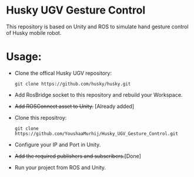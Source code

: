 # Husky UGV Gesture Control
This repository is based on Unity and ROS to simulate hand gesture control of Husky mobile robot.

# Usage:
- Clone the offical Husky UGV repository:

  ```git clone https://github.com/husky/husky.git```
- Add RosBridge socket to this repository and rebuild your Workspace.
- ~~Add ROSConnect asset to Unity.~~ [Already added]
- Clone this repositroy:

  ```git clone https://github.com/YoushaaMurhij/Husky_UGV_Gesture_Control.git```
- Configure your IP and Port in Unity.
- ~~Add the required publishers and subscribers.~~[Done]
- Run your project from ROS and Unity.


